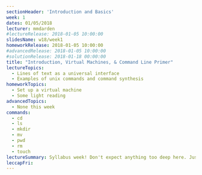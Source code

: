 ```yaml
---
sectionHeader: 'Introduction and Basics'
week: 1
dates: 01/05/2018
lecturer: mmdarden
#lectureRelease: 2018-01-05 10:00:00
slidesName: w18/week1
homeworkRelease: 2018-01-05 10:00:00
#advancedRelease: 2018-01-05 10:00:00
#solutionRelease: 2018-01-18 00:00:00
title: "Introduction, Virtual Machines, & Command Line Primer"
lectureTopics:
  - Lines of text as a universal interface
  - Examples of unix commands and command synthesis
homeworkTopics:
  - Set up a virtual machine
  - Some light reading
advancedTopics:
  - None this week
commands:
  - cd
  - ls
  - mkdir
  - mv
  - pwd
  - rm
  - touch
lectureSummary: Syllabus week! Don't expect anything too deep here. Just an easy introduction to the C4CS curriculum.
leccapFri:
---
```


